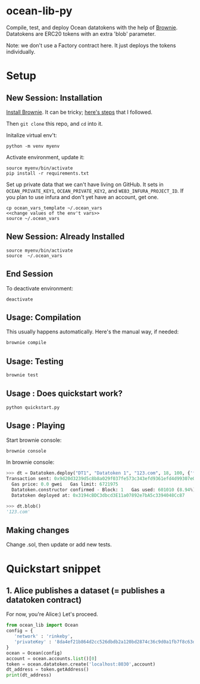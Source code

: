 # ocean-lib-py

Compile, test, and deploy Ocean datatokens with the help of [Brownie](https://eth-brownie.readthedocs.io). Datatokens are ERC20 tokens with an extra 'blob' parameter.

Note: we don't use a Factory contract here. It just deploys the tokens individually.

# Setup

## New Session: Installation

[Install Brownie](https://medium.com/@iamdefinitelyahuman/getting-started-with-brownie-part-1-9b2181f4cb99). It can be tricky; [here's steps](https://github.com/trentmc/brownie-instrs/blob/master/README_install.md) that I followed.

Then `git clone` this repo, and `cd` into it.

Initalize virtual env't:
```console
python -m venv myenv
```

Activate environment, update it:
```console
source myenv/bin/activate 
pip install -r requirements.txt 
```

Set up private data that we can't have living on GitHub. It sets in `OCEAN_PRIVATE_KEY1`, `OCEAN_PRIVATE_KEY2`, and `WEB3_INFURA_PROJECT_ID`. If you plan to use infura and don't yet have an account, get one. 
```console
cp ocean_vars_template ~/.ocean_vars
<<change values of the env't vars>>
source ~/.ocean_vars
```

## New Session: Already Installed

```console
source myenv/bin/activate 
source  ~/.ocean_vars
```

## End Session
To deactivate environment:
```console
deactivate
```

## Usage: Compilation

This usually happens automatically. Here's the manual way, if needed:
```bash
brownie compile
```

## Usage: Testing

```bash
brownie test
```

## Usage : Does quickstart work?

```console
python quickstart.py
```


## Usage : Playing


Start brownie console:
```bash
brownie console
```

In brownie console:
```python
>>> dt = Datatoken.deploy("DT1", "Datatoken 1", "123.com", 18, 100, {'from': accounts[0]})                                                                                                                 
Transaction sent: 0x9d20d3239d5c8b8a029f037fe573c343efd9361efd4d99307e0f5be7499367ab
  Gas price: 0.0 gwei   Gas limit: 6721975
  Datatoken.constructor confirmed - Block: 1   Gas used: 601010 (8.94%)
  Datatoken deployed at: 0x3194cBDC3dbcd3E11a07892e7bA5c3394048Cc87

>>> dt.blob()                                                                                                                                                                                              
'123.com'
```

## Making changes

Change .sol, then update or add new tests.

# Quickstart snippet

## 1. Alice publishes a dataset (= publishes a datatoken contract)

For now, you're Alice:) Let's proceed.

```python
from ocean_lib import Ocean
config = {
   'network' : 'rinkeby',
   'privateKey' : '8da4ef21b864d2cc526dbdb2a120bd2874c36c9d0a1fb7f8c63d7f7a8b41de8f',
}
ocean = Ocean(config)
account = ocean.accounts.list()[0]
token = ocean.datatoken.create('localhost:8030',account)
dt_address = token.getAddress()
print(dt_address)
```
